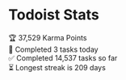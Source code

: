 
# Todoist Stats

<!-- TODO-IST:START -->
🏆  37,529 Karma Points           
🌸  Completed 3 tasks today           
✅  Completed 14,537 tasks so far           
⏳  Longest streak is 209 days
<!-- TODO-IST:END -->
